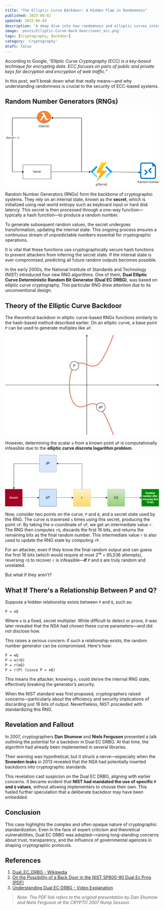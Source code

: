 ```yaml
---
title: "The Elliptic Curve Backdoor: A Hidden Flaw in Randomness"
published: 2025-06-02
updated: 2025-06-02
description: 'A deep dive into how randomness and elliptic curves intertwine—and how one subtle backdoor almost compromised it all'
image: 'posts/Elliptic-Curve-Back-Door/cover_ecc.png'
tags: [Cryptography, Backdoor]
category: 'Cryptography'
draft: false 
---
```


According to Google, *“Elliptic Curve Cryptography (ECC) is a key-based technique for encrypting data. ECC focuses on pairs of public and private keys for decryption and encryption of web traffic.”*

In this post, we’ll break down what that really means—and why understanding randomness is crucial to the security of ECC-based systems.


## Random Number Generators (RNGs)

![Random Number Generator](posts/Elliptic-Curve-Back-Door/rng.png)

Random Number Generators (RNGs) form the backbone of cryptographic systems. They rely on an internal state, known as the **secret**, which is initialized using real-world entropy such as keyboard input or hard disk latency. This secret is then processed through a one-way function—typically a hash function—to produce a random number.

To generate subsequent random values, the secret undergoes transformation, updating the internal state. This ongoing process ensures a continuous stream of unpredictable numbers essential for cryptographic operations.

It is vital that these functions use cryptographically secure hash functions to prevent attackers from inferring the secret state. If the internal state is ever compromised, predicting all future random outputs becomes possible.

In the early 2000s, the National Institute of Standards and Technology (NIST) introduced four new RNG algorithms. One of them, **Dual Elliptic Curve Deterministic Random Bit Generator (Dual EC DRBG)**, was based on elliptic curve cryptography. This particular RNG drew attention due to its unconventional design.

## Theory of the Elliptic Curve Backdoor

The theoretical backdoor in elliptic curve-based RNGs functions similarly to the hash-based method described earlier. On an elliptic curve, a base point `P` can be used to generate multiples like `aP`.

![Elliptic Curve](posts/Elliptic-Curve-Back-Door/elliptic-curve.png)

However, determining the scalar `a` from a known point `aP` is computationally infeasible due to the **elliptic curve discrete logarithm problem**.

![Random Number Generator (Elliptic Curve)](posts/Elliptic-Curve-Back-Door/rng-ec.png)

Now, consider two points on the curve, `P` and `Q`, and a secret state used by the RNG. The curve is traversed `s` times using this secret, producing the point `sP`. By taking the x-coordinate of `sP`, we get an intermediate value `r`. The RNG then computes `rQ`, discards the first 16 bits, and returns the remaining bits as the final random number. This intermediate value `r` is also used to update the RNG state by computing `rP`.

For an attacker, even if they know the final random output and can guess the first 16 bits (which would require at most 2¹⁶ = 65,536 attempts), reversing `rQ` to recover `r` is infeasible—**if** `P` and `Q` are truly random and unrelated.

But what if they aren't?

## What If There's a Relationship Between P and Q?

Suppose a hidden relationship exists between `P` and `Q`, such as:

```
P = eQ
```

Where `e` is a fixed, secret multiplier. While difficult to detect or prove, it was later revealed that the NSA had chosen these curve parameters—and did not disclose how.

This raises a serious concern: if such a relationship exists, the random number generator can be compromised. Here's how:

```
P = eQ
P = e(rQ)
P = r(eQ)
P = r(P) (since P = eQ)
```

This means the attacker, knowing `e`, could derive the internal RNG state, effectively breaking the generator’s security.

When the NIST standard was first proposed, cryptographers raised concerns—particularly about the efficiency and security implications of discarding just 16 bits of output. Nevertheless, NIST proceeded with standardizing this RNG.

## Revelation and Fallout

In 2007, cryptographers **Dan Shumow** and **Niels Ferguson** presented a talk outlining the potential for a backdoor in Dual EC DRBG. At that time, the algorithm had already been implemented in several libraries.

Their warning was hypothetical, but it struck a nerve—especially when the **Snowden leaks** in 2013 revealed that the NSA had potentially inserted backdoors into cryptographic standards.

This revelation cast suspicion on the Dual EC DRBG, aligning with earlier concerns. It became evident that **NIST had mandated the use of specific `P` and `Q` values**, without allowing implementers to choose their own. This fueled further speculation that a deliberate backdoor may have been embedded.

## Conclusion

This case highlights the complex and often opaque nature of cryptographic standardization. Even in the face of expert criticism and theoretical vulnerabilities, Dual EC DRBG was adopted—raising long-standing concerns about trust, transparency, and the influence of governmental agencies in shaping cryptographic protocols.


## References

1. [Dual_EC_DRBG - Wikipedia](https://en.wikipedia.org/wiki/Dual_EC_DRBG)  
2. [On the Possibility of a Back Door in the NIST SP800-90 Dual Ec Prng (PDF)](https://rump2007.cr.yp.to/15-shumow.pdf)  
3. [Understanding Dual EC DRBG - Video Explanation](https://youtu.be/nybVFJVXbww)

> *Note: The PDF link refers to the original presentation by Dan Shumow and Niels Ferguson at the CRYPTO 2007 Rump Session.*


